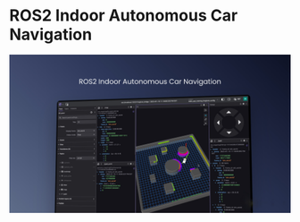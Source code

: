 # ROS2 Indoor Autonomous Car Navigation

![](https://github.com/wilsonchenghy/ROS2_Indoor_Autonomous_Car_Navigation/blob/main/ROS2_Indoor_Nav.jpeg)
